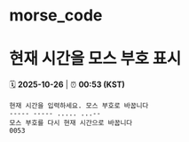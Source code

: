 # morse_code
# 현재 시간을 모스 부호 표시
<!-- MORSE_TIME_START -->
🗓️ **2025-10-26** | ⏰ **00:53 (KST)**

```
현재 시간을 입력하세요. 모스 부호로 바꿉니다
----- ----- ..... ...--
모스 부호를 다시 현재 시간으로 바꿉니다
0053
```
<!-- MORSE_TIME_END -->

